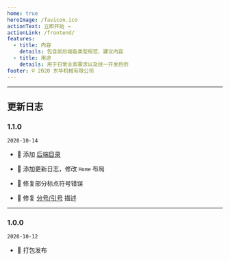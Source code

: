 ```yaml
---
home: true
heroImage: /favicon.ico
actionText: 立即开始 →
actionLink: /frontend/
features:
  - title: 内容
    details: 包含前后端各类型规范、建议内容
  - title: 用途
    details: 用于日常业务需求以及统一开发目的
footer: © 2020 东华机械有限公司
---
```


---

## 更新日志

### 1.1.0

`2020-10-14`

- 🎈 添加 [后端目录](/backend/BaseCode.html)

- 🤞 添加更新日志，修改 `Home` 布局

- 🐞 修复部分标点符号错误

- 🐞 修复 [分号/引号](/frontend/JavaScript.html#%E5%88%86%E5%8F%B7-%E5%BC%95%E5%8F%B7) 描述

---

### 1.0.0

`2020-10-12`

- 🎉 打包发布
